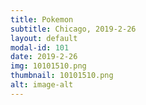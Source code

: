 ```yaml
---
title: Pokemon
subtitle: Chicago, 2019-2-26
layout: default
modal-id: 101
date: 2019-2-26
img: 10101510.png
thumbnail: 10101510.png
alt: image-alt
---
```

